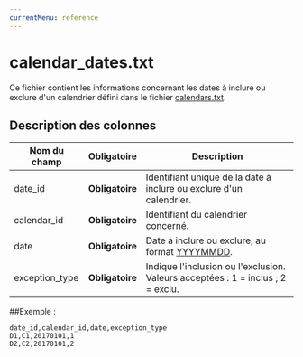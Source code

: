 ```yaml
---
currentMenu: reference
---
```


# calendar_dates.txt

Ce fichier contient les informations concernant les dates à inclure ou exclure d'un calendrier défini dans le fichier [calendars.txt](calendars.txt.html).

## Description des colonnes

| Nom du champ              |  Obligatoire    |  Description |
|---------------------------|:---------------:|--------------|
| date_id                   | **Obligatoire** |  Identifiant unique de la date à inclure ou exclure d'un calendrier.|
| calendar_id               | **Obligatoire** |  Identifiant du calendrier concerné.|
| date                      | **Obligatoire** |  Date à inclure ou exclure, au format [YYYYMMDD](types.html#Dates). |
| exception_type            | **Obligatoire** |  Indique l'inclusion ou l'exclusion. Valeurs acceptées  :  1 = inclus ; 2 = exclu.|


##Exemple :

```
date_id,calendar_id,date,exception_type
D1,C1,20170101,1
D2,C2,20170101,2
```
